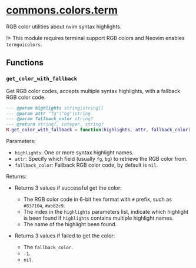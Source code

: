 <!-- markdownlint-disable MD001 MD013 MD034 MD033 MD051 MD024 -->

# [commons.colors.term](https://github.com/linrongbin16/commons.nvim/blob/main/lua/commons/colors/term.lua)

RGB color utilities about nvim syntax highlights.

!> This module requires terminal support RGB colors and Neovim enables `termguicolors`.

## Functions

### `get_color_with_fallback`

Get RGB color codes, accepts multiple syntax highlights, with a fallback RGB color code.

```lua
--- @param highlights string|string[]
--- @param attr "fg"|"bg"|string
--- @param fallback_color string?
--- @return string?, integer, string?
M.get_color_with_fallback = function(highlights, attr, fallback_color)
```

Parameters:

- `highlights`: One or more syntax highlight names.
- `attr`: Specify which field (usually `fg`, `bg`) to retrieve the RGB color from.
- `fallback_color`: Fallback RGB color code, by default is `nil`.

Returns:

- Returns 3 values if successful get the color:

  - The RGB color code in 6-bit hex format with `#` prefix, such as `#837104`, `#ab82c9`.
  - The index in the `highlights` parameters list, indicate which highlight is been found if `highlights` contains multiple highlight names.
  - The name of the highlight been found.

- Returns 3 values if failed to get the color:
  - The `fallback_color`.
  - `-1`.
  - `nil`.
